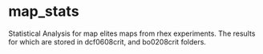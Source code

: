# map_stats
Statistical Analysis for map elites maps from rhex experiments. The results for which are stored in dcf0608crit, and bo0208crit folders.
